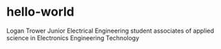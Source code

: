 # hello-world
Logan Trower
Junior Electrical Engineering student
associates of applied science in Electronics Engineering Technology
